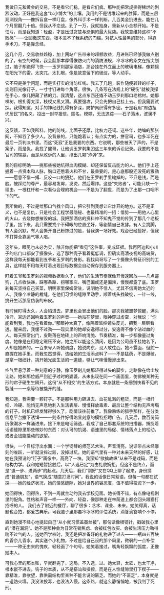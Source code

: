 我做日元和黄金的交易，不是看它们稳，是看它们疯。那种能把常规撕得稀烂的剧烈波动，正好是我这套“以小博大”的土壤。我用的不是钱堆起来的胜算，而是三层观测视角——像拆盲盒一样盯盘，像外科手术一样判断。几百美金扔进去，能在几个月里翻几十倍。但我从不恋战。到了一万，我就抽身，重新从小金额开始。不是怕亏，而是我知道：轻盈，才是压过贪婪与恐惧的最大优势。我故意维持这种“不败感”——让回撤这东西，根本进不了我系统的门槛。对抗人性最黑的部分，得靠手术刀，不是靠念经。

这几个月，交易收益趋稳，加上网站广告带来的超额收益，月进账已经够我做点别的了。有空的时候，我会翻那本厚得像防火门的消防法规，冷冰冰的条文在指尖划过，脑子却跑得飞快——玉罗刹那家酒店，那台挂在外立面上的玻璃电梯，像颗镶在阳光下的雷。太突兀，太扎眼，像是故意留下的破绽，等人动手。

它不只是美学问题，而是实打实的消防红线。我去了几趟，装作随便转转的样子，实则目光像钉子，一寸寸钉进每个角落。很快，几条写在法规上的“硬伤”就被我攥在手心，像几把藏了锈的刀。我清楚，这点东西还撬不动玉罗刹那口老棺材。她那棵树，根扎得太深，枝杈又黑又滑。真要强攻，只会先把自己挂上去。但我需要试探。我得知道，对手的神经线扎得有多深，防护网织得有多密。于是我用“周边担忧居民”的名义，投出一封举报信。匿名，模糊，无法追踪——石子落水，波澜不兴。

这反馈，正如我所料。她的防线，比面子还厚，比权力还韧。这些年，她编的那张网，不知吞了多少人。没背景的，只能跪着认；有点实力的，拼官司，也多半死在最后一页判决书里。而这“死寂”正是我要的东西。它说明，那些被灭了声的，不是案子，而是仇。我找了健哥，让他调玉罗刹集团这三年来的诉讼记录。我要的不是官司的输赢，而是从败诉的人里，挖出几颗“炸弹”来。

我的目标明确——挑那些被她坑得血肉模糊、却还保留反击能力的人。他们手上还握着一点资本和人脉，胸口还憋着火和不甘，最重要的，是心底那股还没死的狠劲——愿意不惜一搏、反咬一口的狠劲。他们在玉罗刹手里输掉的，不只是钱，而是脸。被踩烂的尊严，最容易发霉，发烫，然后爆炸。这些“失败者”，可能只缺一个理由、一根杠杆和一次看似合理的机会——不是为了翻盘，而是为了出那一口咽不下的气。

我所做的，不过是给那口气找个风口，把它引到我想让它炸开的地方。这不是正义，也不是复仇，只是社会工程学最隐秘、也最精准的一招：借势——用他人心里的火山，去烧你想摧毁的城。我把那酒店的资料神不知鬼不觉的传到了那几个老板手里，接下来，我只需要找个不碍眼的位置坐好，等剧情自己发酵。有人会跳脚，有人会沉默，有人会撕开自己粉饰过的脸，替我演一场好戏。戏台已经搭好，但我不打算全靠运气等人唱。

这年头，眼见也未必为实，除非你能把“看见”这件事，变成证据。我再阿迪和小川子的店门口都安了摄像头，选了那种壳子看着挺低调，但确实高清夜视的高端货，这样我每天都能看到五爷和玉罗刹的身影。我找风哥写了一个摄像头特征识别的工具，这样就不用每天盯着出现目标数据会自动保存到服务器上。

盯着五爷和玉罗刹的视频数据看久了，他们的生活节奏就像开慢速回放——几点遛狗，几点收快递，踩哪条路、拐哪家店、嘴巴偏咸还是偏辣，慢慢都露了底。玉罗刹每天坚持自己买菜，明明家里保姆常驻，说明她不信人，尤其不信离她太近的人。我像个冷静的裁缝，在他们习惯的缝隙里动手，顺着线头找破绽，一针一线，挑开生活那层伪装的布皮。

有时候盯得太久，人会陷进去。梦里也会冒出他们的脸。那次我被噩梦惊醒，满头冷汗，耳边还回响着玉罗刹的声音——她站在梦里，眼神穿过虚空，对我说：“你能看到我，我也在看着你。”那眼神太真了，像隔着监控镜头反光，把我一层层看透。醒来后，我缓不过劲——现实里的她却安逸得过分，安逸得不像个沾过血的人。每天照常出门，皮鞋落在地砖上的声响清脆、节奏精准，每一步都像量过角度。她像是在用稳定碾压不安。她之所以能这么清闲，是因为公司虽不挂她名下，人却是她养的。一百来号人听她调度，她说向东，没人敢往西。她不露面，但舵一直握在她手里。而我忽然觉得，该给她的生活添点料了——不是猛药，不是爆破，是拿一根细针，挑开她光面生活的一道缝，够让气味慢慢渗出来。

空气里悬浮着一种刻意的宁静，像玉罗刹儿媳那轻得过头的脚步，走路像在给尘埃让路。她和那位威严到近乎过时的婆婆，从未出现在同一个画面里，仿佛被某种无形的帘子硬生生隔开。这份“从不相交”的生活方式，本身就是一条细到快看不见的裂缝——一条等待被撬开的缝。

我知道，我需要一颗钉子。不是那种用力砸进去、血花乱溅的粗货，而是一根纤细、冷硬、能悄无声息地刺入生活表层、慢慢释放毒素、最后让整个结构无声垮塌的钉子。时机已经发酵得够久了，剧情该往前推了。我像熟练的猎手那样，在分类信息平台撒下诱饵——一则条件好得略显刻意的模特招聘广告。几天后，数百份简历像潮水一样涌进来。接下来是电话筛选，我成了自己那套系统的扫描器，捕捉着话语缝隙里那些微妙的东西：对认可的饥渴、语速里的局促、情绪落点上的松动，或者金钱能撬动的欲望。

很快，一个目标浮出水面：一个学钢琴的师范艺术生。声音清亮，说话带点未经雕刻的雀跃，一听就没摔过跤，没掉过坑。她的语气里有一种对未来天然的好感，让她在我预设的“钉子”画像中，高亮了一块。我深知“欲擒故纵”从来不是戏码，而是结构力学。我和她短暂接触后，以“人选已定”为由礼貌婉拒。但这不是终点，而是“退一步、进两步”的起点。几天后，我们“刚好”又在QQ上聊了起来，身份换成“普通朋友”，语气换成“随意打发时间”。我说的话像日常絮语，但每一句都在试探——她的经济状况，她的情感缝隙，她对世界的容忍度，值不值得投资下一步。

她回得快，回得热，不到一周就主动约我去学校见面。她长得不错，有点像电视剧里的配角。性格和声音一样——外向、轻盈，像那种走在林荫道上都会回头跟猫打招呼的人。
我们去了附近的餐厅，聊了很多：艺术、课业、未来。她笑得真，话题也合拍，都爱古典乐。可我脑子里那套冷冰冰的评估系统，滴答滴答响个不停。

直到她漫不经心地提起自己“从小就习惯盖蚕丝被”，那句话像根钢针，戳破我心里的“潜在漏洞”。她不是那种会为日常花销焦虑、会被红包收买、会被生活压力勒得喘不过气的人。送她回学校时，我还是把准备好的礼物递了过去——一瓶四五百块的香奈儿香水，其实送个小礼物，不过是给自己设的那个局里，微弱的一点补偿——一种无由来的愧疚，轻轻画了个句号。她笑着接过，嘴角轻飘飘的弧度，正像她本人。

可我心里的那本账，早就翻完了。这局，不入选，过。她太轻，太软，也太干净，根本嵌不进去。钩子的本质，从不是搭讪和操控，而是在人性缝隙里打下楔子——靠精准，靠欲望，靠供需结构里某种不能言说的匮乏。而她的“不匮乏”，本身就是一道防火墙。我没法投毒，也没法入侵。这条路，就这么静悄悄地，被我判了死刑。